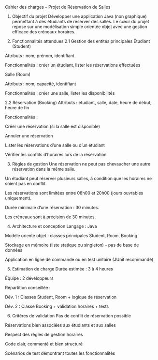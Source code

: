 Cahier des charges – Projet de Réservation de Salles
1. Objectif du projet
Développer une application Java (non graphique) permettant à des étudiants de réserver des salles. Le cœur du projet repose sur une modélisation simple orientée objet avec une gestion efficace des créneaux horaires.

2. Fonctionnalités attendues
2.1 Gestion des entités principales
Étudiant (Student)

Attributs : nom, prénom, identifiant

Fonctionnalités : créer un étudiant, lister les réservations effectuées

Salle (Room)

Attributs : nom, capacité, identifiant

Fonctionnalités : créer une salle, lister les disponibilités

2.2 Réservation (Booking)
Attributs : étudiant, salle, date, heure de début, heure de fin

Fonctionnalités :

Créer une réservation (si la salle est disponible)

Annuler une réservation

Lister les réservations d’une salle ou d’un étudiant

Vérifier les conflits d’horaires lors de la réservation

3. Règles de gestion
Une réservation ne peut pas chevaucher une autre réservation dans la même salle.

Un étudiant peut réserver plusieurs salles, à condition que les horaires ne soient pas en conflit.

Les réservations sont limitées entre 08h00 et 20h00 (jours ouvrables uniquement).

Durée minimale d’une réservation : 30 minutes.

Les créneaux sont à précision de 30 minutes.

4. Architecture et conception
Langage : Java

Modèle orienté objet : classes principales Student, Room, Booking

Stockage en mémoire (liste statique ou singleton) – pas de base de données

Application en ligne de commande ou en test unitaire (JUnit recommandé)

5. Estimation de charge
Durée estimée : 3 à 4 heures

Équipe : 2 développeurs

Répartition conseillée :

Dév. 1 : Classes Student, Room + logique de réservation

Dév. 2 : Classe Booking + validation horaires + tests

6. Critères de validation
Pas de conflit de réservation possible

Réservations bien associées aux étudiants et aux salles

Respect des règles de gestion horaires

Code clair, commenté et bien structuré

Scénarios de test démontrant toutes les fonctionnalités